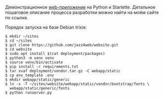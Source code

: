 Демонстрационное [web-приложение](https://avm4.ru/blogs/programming/t/webapp)
на Python и Starlette. Детальное пошаговое описание процесса разработки можно
найти на моём сайте по ссылке.

Порядок запуска на базе Debian trixie:

```
$ mkdir ~/sites
$ cd ~/sites
$ git clone https://github.com/jazz4web/website.git
$ cd website
$ sudo apt install $(cat deployment/packages)
$ python3 -m venv venv
$ source venv/bin/activate
$ pip install -r requirements.txt
$ tar xvaf deployment/vendor.tar.gz -C webapp/static
$ cp env_template .env
$ mkdir webapp/static/generic
$ ln -s -T ~/sites/website/webapp/static/vendor/bootstrap/fonts \
  webapp/static/generic/fonts
$ python runserver.py
```
